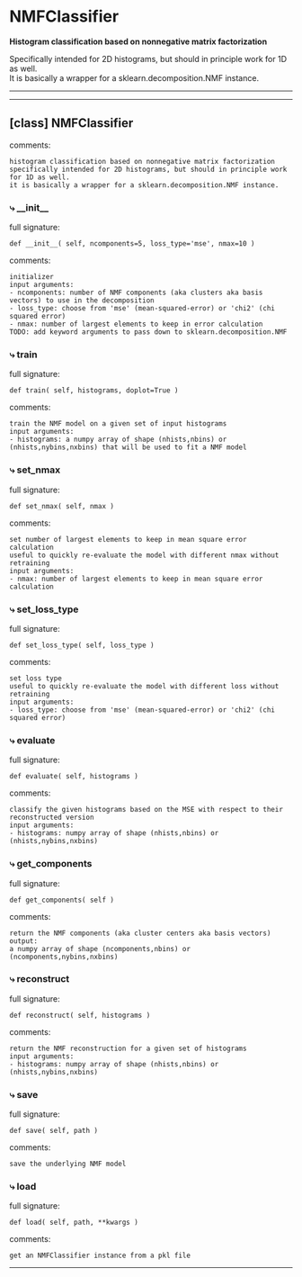 # NMFClassifier  
  
**Histogram classification based on nonnegative matrix factorization**

Specifically intended for 2D histograms, but should in principle work for 1D as well.  
It is basically a wrapper for a sklearn.decomposition.NMF instance.
- - -
  
  
- - -
## [class] NMFClassifier  
comments:  
```text  
histogram classification based on nonnegative matrix factorization  
specifically intended for 2D histograms, but should in principle work for 1D as well.  
it is basically a wrapper for a sklearn.decomposition.NMF instance.  
```  
### &#10551; \_\_init\_\_  
full signature:  
```text  
def __init__( self, ncomponents=5, loss_type='mse', nmax=10 )  
```  
comments:  
```text  
initializer  
input arguments:  
- ncomponents: number of NMF components (aka clusters aka basis vectors) to use in the decomposition  
- loss_type: choose from 'mse' (mean-squared-error) or 'chi2' (chi squared error)  
- nmax: number of largest elements to keep in error calculation  
TODO: add keyword arguments to pass down to sklearn.decomposition.NMF  
```  
### &#10551; train  
full signature:  
```text  
def train( self, histograms, doplot=True )  
```  
comments:  
```text  
train the NMF model on a given set of input histograms  
input arguments:  
- histograms: a numpy array of shape (nhists,nbins) or (nhists,nybins,nxbins) that will be used to fit a NMF model  
```  
### &#10551; set\_nmax  
full signature:  
```text  
def set_nmax( self, nmax )  
```  
comments:  
```text  
set number of largest elements to keep in mean square error calculation  
useful to quickly re-evaluate the model with different nmax without retraining  
input arguments:  
- nmax: number of largest elements to keep in mean square error calculation  
```  
### &#10551; set\_loss\_type  
full signature:  
```text  
def set_loss_type( self, loss_type )  
```  
comments:  
```text  
set loss type  
useful to quickly re-evaluate the model with different loss without retraining  
input arguments:  
- loss_type: choose from 'mse' (mean-squared-error) or 'chi2' (chi squared error)  
```  
### &#10551; evaluate  
full signature:  
```text  
def evaluate( self, histograms )  
```  
comments:  
```text  
classify the given histograms based on the MSE with respect to their reconstructed version  
input arguments:  
- histograms: numpy array of shape (nhists,nbins) or (nhists,nybins,nxbins)  
```  
### &#10551; get\_components  
full signature:  
```text  
def get_components( self )  
```  
comments:  
```text  
return the NMF components (aka cluster centers aka basis vectors)  
output:  
a numpy array of shape (ncomponents,nbins) or (ncomponents,nybins,nxbins)  
```  
### &#10551; reconstruct  
full signature:  
```text  
def reconstruct( self, histograms )  
```  
comments:  
```text  
return the NMF reconstruction for a given set of histograms  
input arguments:  
- histograms: numpy array of shape (nhists,nbins) or (nhists,nybins,nxbins)  
```  
### &#10551; save  
full signature:  
```text  
def save( self, path )  
```  
comments:  
```text  
save the underlying NMF model  
```  
### &#10551; load  
full signature:  
```text  
def load( self, path, **kwargs )  
```  
comments:  
```text  
get an NMFClassifier instance from a pkl file  
```  
- - -  
  
